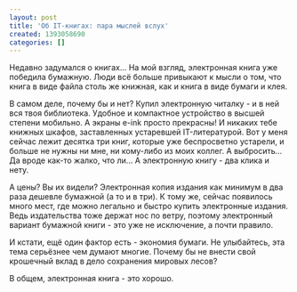 ```yaml
---
layout: post
title: 'Об IT-книгах: пара мыслей вслух'
created: 1393058690
categories: []
---
```

Недавно задумался о книгах... На мой взгляд, электронная книга уже победила бумажную. Люди всё больше привыкают к мысли о том, что книга в виде файла столь же книжная, как и книга в виде бумаги и клея.

В самом деле, почему бы и нет? Купил электронную читалку - и в ней вся твоя библиотека. Удобное и компактное устройство в высшей степени мобильно. А экраны e-ink просто прекрасны! И никаких тебе книжных шкафов, заставленных устаревшей IT-литературой. Вот у меня сейчас лежит десятка три книг, которые уже беспросветно устарели, и больше не нужны ни мне, ни кому-либо из моих коллег. А выбросить... Да вроде как-то жалко, что ли... А электронную книгу - два клика и нету.

А цены? Вы их видели? Электронная копия издания как минимум в два раза дешевле бумажной (а то и в три). К тому же, сейчас появилось много мест, где можно легально и быстро купить электронные издания. Ведь издательства тоже держат нос по ветру, поэтому электронный вариант бумажной книги - это уже не исключение, а почти правило.

И кстати, ещё один фактор есть - экономия бумаги. Не улыбайтесь, эта тема серьёзнее чем думают многие. Почему бы не внести свой крошечный вклад в дело сохранения мировых лесов?

В общем, электронная книга - это хорошо.
